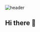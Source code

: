 ![header](https://capsule-render.vercel.app/api?type=soft&text=RECT&fontAlign=30&fontSize=30&desc=Use%20theme&descAlign=60&descAlignY=50&theme=merko)

## Hi there 👋

<!--
**youns119/youns119** is a ✨ _special_ ✨ repository because its `README.md` (this file) appears on your GitHub profile.

Here are some ideas to get you started:

- 🔭 I’m currently working on ...
- 🌱 I’m currently learning ...
- 👯 I’m looking to collaborate on ...
- 🤔 I’m looking for help with ...
- 💬 Ask me about ...
- 📫 How to reach me: ...
- 😄 Pronouns: ...
- ⚡ Fun fact: ...
-->
